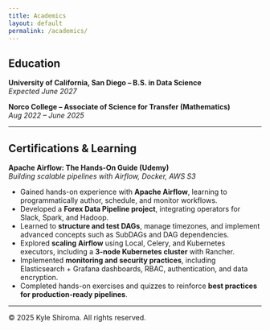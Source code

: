 ```yaml
---
title: Academics
layout: default
permalink: /academics/
---
```


## Education

**University of California, San Diego – B.S. in Data Science**  
*Expected June 2027*

**Norco College – Associate of Science for Transfer (Mathematics)**  
*Aug 2022 – June 2025*

---

## Certifications & Learning

**Apache Airflow: The Hands-On Guide (Udemy)**  
*Building scalable pipelines with Airflow, Docker, AWS S3*  

- Gained hands-on experience with **Apache Airflow**, learning to programmatically author, schedule, and monitor workflows.  
- Developed a **Forex Data Pipeline project**, integrating operators for Slack, Spark, and Hadoop.  
- Learned to **structure and test DAGs**, manage timezones, and implement advanced concepts such as SubDAGs and DAG dependencies.  
- Explored **scaling Airflow** using Local, Celery, and Kubernetes executors, including a **3-node Kubernetes cluster** with Rancher.  
- Implemented **monitoring and security practices**, including Elasticsearch + Grafana dashboards, RBAC, authentication, and data encryption.  
- Completed hands-on exercises and quizzes to reinforce **best practices for production-ready pipelines**.

---

© 2025 Kyle Shiroma. All rights reserved.
